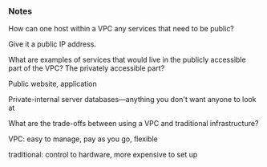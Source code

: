 ### Notes 

How can one host within a VPC any services that need to be public?

Give it a public IP address.

What are examples of services that would live in the publicly accessible part of the VPC? The privately accessible part?

Public website, application

Private-internal server databases—anything you don't want anyone to look at

What are the trade-offs between using a VPC and traditional infrastructure?

VPC: easy to manage, pay as you go, flexible

traditional: control to hardware, more expensive to set up

